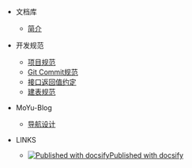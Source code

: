 <!-- 侧边栏配置，markdown文件名要保证全局唯一，否则会影响评论数据 -->

- 文档库
  - [简介](/)

- 开发规范
  - [项目规范](/development-protocol/project-protocol.md)
  - [Git Commit规范](/development-protocol/git-commit-rule.md)
  - [接口返回值约定](/development-protocol/response-data.md)
  - [建表规范](/development-protocol/db-table-create-rule.md)

- MoYu-Blog
  - [导航设计](/moyu-blog/navigation-design.md)

- LINKS
  - [![Published with docsify](//static.ffis.me/docsify/img/docsify16x16.png)Published with docsify](http://docsify.js.org)
